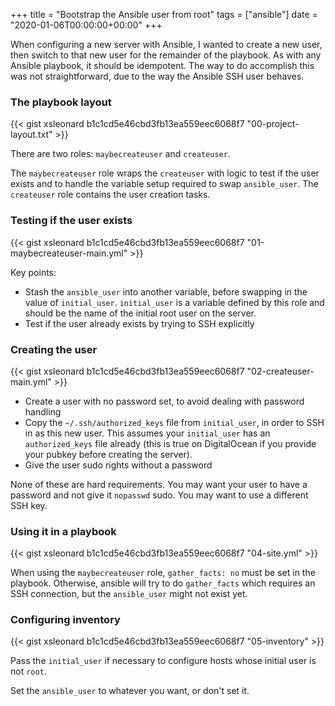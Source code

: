 +++
title = "Bootstrap the Ansible user from root"
tags = ["ansible"]
date = "2020-01-06T00:00:00+00:00"
+++


When configuring a new server with Ansible, I wanted to create a new user, then switch to that new user for the remainder of the playbook. As with any Ansible playbook, it should be idempotent. The way to do accomplish this was not straightforward, due to the way the Ansible SSH user behaves.

### The playbook layout

{{< gist xsleonard b1c1cd5e46cbd3fb13ea559eec6068f7 "00-project-layout.txt" >}}

There are two roles: `maybecreateuser` and `createuser`.

The `maybecreateuser` role wraps the `createuser` with logic to test if the user exists and to handle the variable setup required to swap `ansible_user`. The `createuser` role contains the user creation tasks.

### Testing if the user exists

{{< gist xsleonard b1c1cd5e46cbd3fb13ea559eec6068f7 "01-maybecreateuser-main.yml" >}}

Key points:

* Stash the `ansible_user` into another variable, before swapping in the value of `initial_user`. `initial_user` is a variable defined by this role and should be the name of the initial root user on the server.
* Test if the user already exists by trying to SSH explicitly

### Creating the user

{{< gist xsleonard b1c1cd5e46cbd3fb13ea559eec6068f7 "02-createuser-main.yml" >}}

* Create a user with no password set, to avoid dealing with password handling
* Copy the `~/.ssh/authorized_keys` file from `initial_user`, in order to SSH in as this new user. This assumes your `initial_user` has an `authorized_keys` file already (this is true on DigitalOcean if you provide your pubkey before creating the server).
* Give the user sudo rights without a password

None of these are hard requirements. You may want your user to have a password and not give it `nopasswd` sudo. You may want to use a different SSH key.

### Using it in a playbook

{{< gist xsleonard b1c1cd5e46cbd3fb13ea559eec6068f7 "04-site.yml" >}}

When using the `maybecreateuser` role, `gather_facts: no` must be set in the playbook. Otherwise, ansible will try to do `gather_facts` which requires an SSH connection, but the `ansible_user` might not exist yet.

### Configuring inventory

{{< gist xsleonard b1c1cd5e46cbd3fb13ea559eec6068f7 "05-inventory" >}}

Pass the `initial_user` if necessary to configure hosts whose initial user is not `root`.

Set the `ansible_user` to whatever you want, or don't set it. 
